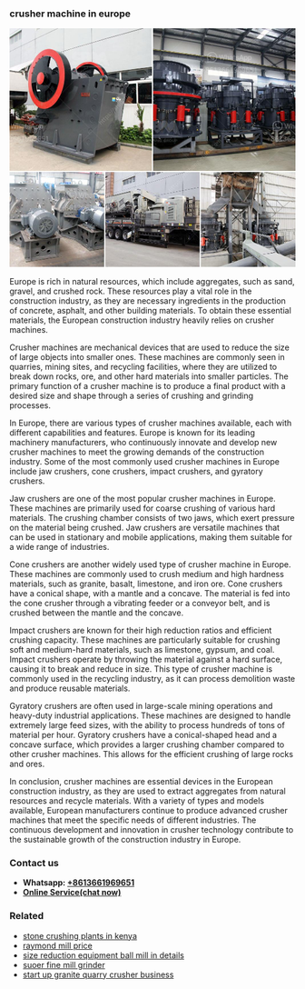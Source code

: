 <h3>crusher machine in europe</h3><img src='1708332717.jpg' alt=''><p>Europe is rich in natural resources, which include aggregates, such as sand, gravel, and crushed rock. These resources play a vital role in the construction industry, as they are necessary ingredients in the production of concrete, asphalt, and other building materials. To obtain these essential materials, the European construction industry heavily relies on crusher machines.</p><p>Crusher machines are mechanical devices that are used to reduce the size of large objects into smaller ones. These machines are commonly seen in quarries, mining sites, and recycling facilities, where they are utilized to break down rocks, ore, and other hard materials into smaller particles. The primary function of a crusher machine is to produce a final product with a desired size and shape through a series of crushing and grinding processes.</p><p>In Europe, there are various types of crusher machines available, each with different capabilities and features. Europe is known for its leading machinery manufacturers, who continuously innovate and develop new crusher machines to meet the growing demands of the construction industry. Some of the most commonly used crusher machines in Europe include jaw crushers, cone crushers, impact crushers, and gyratory crushers.</p><p>Jaw crushers are one of the most popular crusher machines in Europe. These machines are primarily used for coarse crushing of various hard materials. The crushing chamber consists of two jaws, which exert pressure on the material being crushed. Jaw crushers are versatile machines that can be used in stationary and mobile applications, making them suitable for a wide range of industries.</p><p>Cone crushers are another widely used type of crusher machine in Europe. These machines are commonly used to crush medium and high hardness materials, such as granite, basalt, limestone, and iron ore. Cone crushers have a conical shape, with a mantle and a concave. The material is fed into the cone crusher through a vibrating feeder or a conveyor belt, and is crushed between the mantle and the concave.</p><p>Impact crushers are known for their high reduction ratios and efficient crushing capacity. These machines are particularly suitable for crushing soft and medium-hard materials, such as limestone, gypsum, and coal. Impact crushers operate by throwing the material against a hard surface, causing it to break and reduce in size. This type of crusher machine is commonly used in the recycling industry, as it can process demolition waste and produce reusable materials.</p><p>Gyratory crushers are often used in large-scale mining operations and heavy-duty industrial applications. These machines are designed to handle extremely large feed sizes, with the ability to process hundreds of tons of material per hour. Gyratory crushers have a conical-shaped head and a concave surface, which provides a larger crushing chamber compared to other crusher machines. This allows for the efficient crushing of large rocks and ores.</p><p>In conclusion, crusher machines are essential devices in the European construction industry, as they are used to extract aggregates from natural resources and recycle materials. With a variety of types and models available, European manufacturers continue to produce advanced crusher machines that meet the specific needs of different industries. The continuous development and innovation in crusher technology contribute to the sustainable growth of the construction industry in Europe.</p><h3>Contact us</h3><ul><li><strong>Whatsapp:&nbsp;<a href="https://wa.me/8613661969651">+8613661969651</a></strong></li><li><a href="https://swt.shibang-china.com/?git&amp;zhl&amp;crusher machine in europe"><strong>Online Service(chat now)</strong></a></li></ul><h3>Related</h3><ul><li><a href='stone crushing plants in kenya.md'>stone crushing plants in kenya</a></li><li><a href='raymond mill price.md'>raymond mill price</a></li><li><a href='size reduction equipment ball mill in details.md'>size reduction equipment ball mill in details</a></li><li><a href='suoer fine mill grinder.md'>suoer fine mill grinder</a></li><li><a href='start up granite quarry crusher business.md'>start up granite quarry crusher business</a></li></ul>